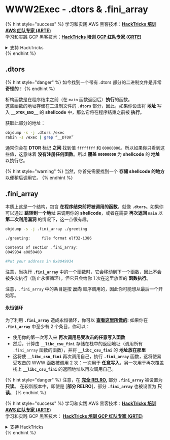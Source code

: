 # WWW2Exec - .dtors & .fini\_array

{% hint style="success" %}
学习和实践 AWS 黑客技术：<img src="/.gitbook/assets/arte.png" alt="" data-size="line">[**HackTricks 培训 AWS 红队专家 (ARTE)**](https://training.hacktricks.xyz/courses/arte)<img src="/.gitbook/assets/arte.png" alt="" data-size="line">\
学习和实践 GCP 黑客技术：<img src="/.gitbook/assets/grte.png" alt="" data-size="line">[**HackTricks 培训 GCP 红队专家 (GRTE)**<img src="/.gitbook/assets/grte.png" alt="" data-size="line">](https://training.hacktricks.xyz/courses/grte)

<details>

<summary>支持 HackTricks</summary>

* 查看 [**订阅计划**](https://github.com/sponsors/carlospolop)!
* **加入** 💬 [**Discord 群组**](https://discord.gg/hRep4RUj7f) 或 [**Telegram 群组**](https://t.me/peass) 或 **关注** 我们的 **Twitter** 🐦 [**@hacktricks\_live**](https://twitter.com/hacktricks\_live)**.**
* **通过向** [**HackTricks**](https://github.com/carlospolop/hacktricks) 和 [**HackTricks Cloud**](https://github.com/carlospolop/hacktricks-cloud) GitHub 仓库提交 PR 分享黑客技巧。

</details>
{% endhint %}

## .dtors

{% hint style="danger" %}
如今找到一个带有 .dtors 部分的二进制文件是非常**奇怪的**！
{% endhint %}

析构函数是在程序结束之前（在 `main` 函数返回后）**执行**的函数。\
这些函数的地址存储在二进制文件的 **`.dtors`** 部分，因此，如果你设法将 **地址** 写入 **`__DTOR_END__`** 的 **shellcode** 中，那么它将在程序结束之前被 **执行**。

获取此部分的地址：
```bash
objdump -s -j .dtors /exec
rabin -s /exec | grep “__DTOR”
```
通常你会在 **DTOR** 标记 **之间** 找到值 `ffffffff` 和 `00000000`。所以如果你只看到这些值，这意味着 **没有注册任何函数**。所以 **覆盖** **`00000000`** 为 **shellcode** 的 **地址** 以执行它。

{% hint style="warning" %}
当然，你首先需要找到一个 **存储 shellcode 的地方** 以便稍后调用它。
{% endhint %}

## **.fini\_array**

本质上这是一个结构，包含 **在程序结束前将被调用的函数**，就像 **`.dtors`**。如果你可以通过 **跳转到一个地址** 来调用你的 **shellcode**，或者在需要 **再次返回 `main`** 以 **第二次利用漏洞** 的情况下，这一点很有趣。
```bash
objdump -s -j .fini_array ./greeting

./greeting:     file format elf32-i386

Contents of section .fini_array:
8049934 a0850408

#Put your address in 0x8049934
```
注意，当执行 **`.fini_array`** 中的一个函数时，它会移动到下一个函数，因此不会被多次执行（防止永恒循环），但它只会给你 1 次在这里放置的 **函数执行**。

注意，`.fini_array` 中的条目是按 **反向** 顺序调用的，因此你可能想从最后一个开始写。

#### 永恒循环

为了利用 **`.fini_array`** 造成永恒循环，你可以 [**查看这里所做的**](https://guyinatuxedo.github.io/17-stack\_pivot/insomnihack18\_onewrite/index.html)**:** 如果你在 **`.fini_array`** 中至少有 2 个条目，你可以：

* 使用你的第一次写入来 **再次调用易受攻击的任意写入函数**
* 然后，计算由 **`__libc_csu_fini`** 存储在栈中的返回地址（调用所有 `.fini_array` 函数的函数），并将 **`__libc_csu_fini`** 的 **地址放在那里**
* 这将使 **`__libc_csu_fini`** 再次调用自己，执行 **`.fini_array`** 函数，这将使易受攻击的 WWW 函数被调用 2 次：一次用于 **任意写入**，另一次用于再次覆盖栈上 **`__libc_csu_fini`** 的返回地址以再次调用自己。

{% hint style="danger" %}
注意，在 [**完全 RELRO**](../common-binary-protections-and-bypasses/relro.md)**,** 部分 **`.fini_array`** 被设置为 **只读**。
在较新版本中，即使是 [**部分 RELRO**]，部分 **`.fini_array`** 也被设置为 **只读**。
{% endhint %}


{% hint style="success" %}
学习和实践 AWS 黑客技术：<img src="/.gitbook/assets/arte.png" alt="" data-size="line">[**HackTricks 培训 AWS 红队专家 (ARTE)**](https://training.hacktricks.xyz/courses/arte)<img src="/.gitbook/assets/arte.png" alt="" data-size="line">\
学习和实践 GCP 黑客技术： <img src="/.gitbook/assets/grte.png" alt="" data-size="line">[**HackTricks 培训 GCP 红队专家 (GRTE)**<img src="/.gitbook/assets/grte.png" alt="" data-size="line">](https://training.hacktricks.xyz/courses/grte)

<details>

<summary>支持 HackTricks</summary>

* 查看 [**订阅计划**](https://github.com/sponsors/carlospolop)!
* **加入** 💬 [**Discord 群组**](https://discord.gg/hRep4RUj7f) 或 [**电报群组**](https://t.me/peass) 或 **在 Twitter 上关注** 🐦 [**@hacktricks\_live**](https://twitter.com/hacktricks\_live)**.**
* **通过向** [**HackTricks**](https://github.com/carlospolop/hacktricks) 和 [**HackTricks Cloud**](https://github.com/carlospolop/hacktricks-cloud) github 仓库提交 PR 来分享黑客技巧。

</details>
{% endhint %}
